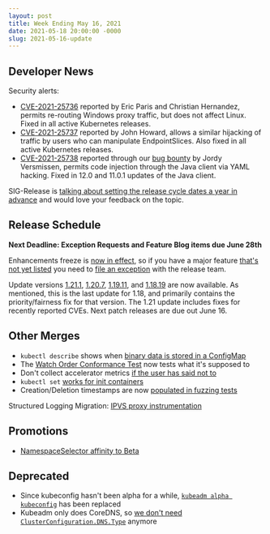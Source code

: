 ```yaml
---
layout: post
title: Week Ending May 16, 2021
date: 2021-05-18 20:00:00 -0000
slug: 2021-05-16-update
---
```


## Developer News

Security alerts:

- [CVE-2021-25736](https://github.com/kubernetes/kubernetes/pull/99958) reported by Eric Paris and Christian Hernandez, permits re-routing Windows proxy traffic, but does not affect Linux. Fixed in all active Kubernetes releases.
- [CVE-2021-25737](https://github.com/kubernetes/kubernetes/issues/102106) reported by John Howard, allows a similar hijacking of traffic by users who can manipulate EndpointSlices. Also fixed in all active Kubernetes releases.
- [CVE-2021-25738](https://github.com/kubernetes-client/java/issues/1698) reported through our [bug bounty](https://hackerone.com/kubernetes) by Jordy Versmissen, permits code injection through the Java client via YAML hacking. Fixed in 12.0 and 11.0.1 updates of the Java client.

SIG-Release is [talking about setting the release cycle dates a year in advance](https://github.com/kubernetes/sig-release/discussions/1566) and would love your feedback on the topic.

## Release Schedule

**Next Deadline: Exception Requests and Feature Blog items due June 28th**

Enhancements freeze is [now in effect](https://groups.google.com/g/kubernetes-dev/c/OUOOXf1ZbPY), so if you have a major feature [that's not yet listed](https://bit.ly/k8s122-enhancements) you need to [file an exception](https://github.com/kubernetes/sig-release/blob/master/releases/EXCEPTIONS.md) with the release team.

Update versions [1.21.1](https://github.com/kubernetes/kubernetes/blob/master/CHANGELOG/CHANGELOG-1.21.md), [1.20.7](https://github.com/kubernetes/kubernetes/blob/master/CHANGELOG/CHANGELOG-1.20.md), [1.19.11](https://github.com/kubernetes/kubernetes/blob/master/CHANGELOG/CHANGELOG-1.19.md), and [1.18.19](https://github.com/kubernetes/kubernetes/blob/master/CHANGELOG/CHANGELOG-1.18.md) are now available.  As mentioned, this is the last update for 1.18, and primarily contains the priority/fairness fix for that version.  The 1.21 update includes fixes for recently reported CVEs. Next patch releases are due out June 16.

## Other Merges

* `kubectl describe` shows when [binary data is stored in a ConfigMap](https://github.com/kubernetes/kubernetes/pull/100568)
* The [Watch Order Conformance Test](https://github.com/kubernetes/kubernetes/pull/101950) now tests what it's supposed to
* Don't collect accelerator metrics [if the user has said not to](https://github.com/kubernetes/kubernetes/pull/101712)
* `kubectl set` [works for init containers](https://github.com/kubernetes/kubernetes/pull/101669)
* Creation/Deletion timestamps are now [populated in fuzzing tests](https://github.com/kubernetes/kubernetes/pull/101618)

Structured Logging Migration: [IPVS proxy instrumentation](https://github.com/kubernetes/kubernetes/pull/97796)

## Promotions

* [NamespaceSelector affinity to Beta](https://github.com/kubernetes/kubernetes/pull/101496)

## Deprecated

* Since kubeconfig hasn't been alpha for a while, [`kubeadm alpha kubeconfig`](https://github.com/kubernetes/kubernetes/pull/101938) has been replaced
* Kubeadm only does CoreDNS, so [we don't need `ClusterConfiguration.DNS.Type`](https://github.com/kubernetes/kubernetes/pull/101547) anymore
